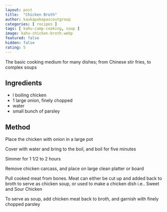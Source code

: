 ```yaml
---
layout: post
title:  "Chicken Broth"
author: kaukapakapascoutgroup
categories: [ recipes ]
tags: [ kahu-camp-cooking, soup ]
image: kahu-chicken-broth.webp
featured: false
hidden: false
rating: 5
---
```


The basic cooking medium for many dishes; from Chinese stir fries, to complex soups

## Ingredients

* l boiling chicken
* 1 large onion, finely chopped
* water
* small bunch of parsley

## Method

Place the chicken with onion in a large pot

Cover with water and bring to the boil, and boil for five minutes

Simmer for 1 1/2 to 2 hours

Remove chicken carcass, and place on large clean platter or board

Pull cooked meat from bones. Meat can either be cut up and added back to broth to serve as chicken soup, or used to make a chicken dish i.e.. Sweet and Sour Chicken

To serve as soup, add chicken meat back to broth, and garnish with finely chopped parsley
